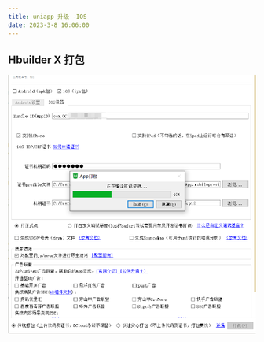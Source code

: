 ```yaml
---
title: uniapp 升级 -IOS
date: 2023-3-8 16:06:00
---
```




## Hbuilder X 打包

![image-20230308160809127](./images/image-20230308160809127.png)



